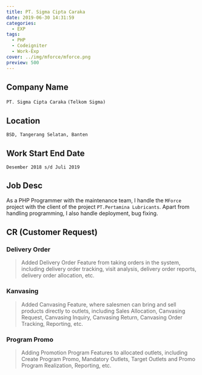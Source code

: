 ```yaml
---
title: PT. Sigma Cipta Caraka
date: 2019-06-30 14:31:59
categories:
  - EXP
tags:
  - PHP
  - Codeigniter
  - Work-Exp
cover: ../img/mforce/mforce.png
preview: 500
---
```


## Company Name
`PT. Sigma Cipta Caraka` `(Telkom Sigma)`

## Location
`BSD, Tangerang Selatan, Banten`

## Work Start End Date
`Desember 2018 s/d Juli 2019`

## Job Desc
As a PHP Programmer with the maintenance team, I handle the `MForce` project with the client of the project  `PT.Pertamina Lubricants`. Apart from handling programming, I also handle deployment, bug fixing.

## CR (Customer Request)

### Delivery Order
> Added Delivery Order Feature from taking orders in the system, including delivery order tracking, visit analysis, delivery order reports, delivery order allocation, etc.

### Kanvasing
> Added Canvasing Feature, where salesmen can bring and sell products directly to outlets, including Sales Allocation, Canvasing Request, Canvasing Inquiry, Canvasing Return, Canvasing Order Tracking, Reporting, etc.

### Program Promo
> Adding Promotion Program Features to allocated outlets, including Create Program Promo, Mandatory Outlets, Target Outlets and Promo Program Realization, Reporting, etc.
